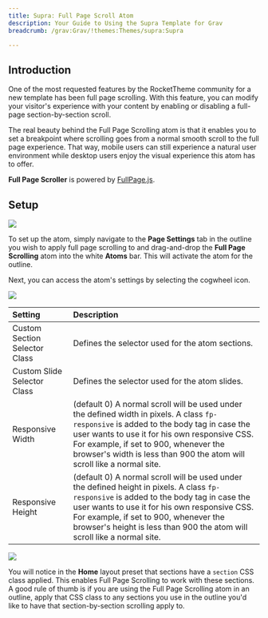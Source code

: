 ```yaml
---
title: Supra: Full Page Scroll Atom
description: Your Guide to Using the Supra Template for Grav
breadcrumb: /grav:Grav/!themes:Themes/supra:Supra

---
```


## Introduction

One of the most requested features by the RocketTheme community for a new template has been full page scrolling. With this feature, you can modify your visitor's experience with your content by enabling or disabling a full-page section-by-section scroll.

The real beauty behind the Full Page Scrolling atom is that it enables you to set a breakpoint where scrolling goes from a normal smooth scroll to the full page experience. That way, mobile users can still experience a natural user environment while desktop users enjoy the visual experience this atom has to offer.

**Full Page Scroller** is powered by [FullPage.js](https://alvarotrigo.com/fullPage/).

## Setup

![](atom_fullpage1.jpeg)

To set up the atom, simply navigate to the **Page Settings** tab in the outline you wish to apply full page scrolling to and drag-and-drop the **Full Page Scrolling** atom into the white **Atoms** bar. This will activate the atom for the outline.

Next, you can access the atom's settings by selecting the cogwheel icon.

![](atom_fullpage2.jpeg)

| Setting                       | Description                                                                                                                                                                                                                                                                                                    |
| :-----                        | :-----                                                                                                                                                                                                                                                                                                         |
| Custom Section Selector Class | Defines the selector used for the atom sections.                                                                                                                                                                                                                                                               |
| Custom Slide Selector Class   | Defines the selector used for the atom slides.                                                                                                                                                                                                                                                                 |
| Responsive Width              | (default 0) A normal scroll will be used under the defined width in pixels. A class `fp-responsive` is added to the body tag in case the user wants to use it for his own responsive CSS. For example, if set to 900, whenever the browser's width is less than 900 the atom will scroll like a normal site.   |
| Responsive Height             | (default 0) A normal scroll will be used under the defined height in pixels. A class `fp-responsive` is added to the body tag in case the user wants to use it for his own responsive CSS. For example, if set to 900, whenever the browser's height is less than 900 the atom will scroll like a normal site. |

![](atom_fullpage3.jpeg)

You will notice in the **Home** layout preset that sections have a `section` CSS class applied. This enables Full Page Scrolling to work with these sections. A good rule of thumb is if you are using the Full Page Scrolling atom in an outline, apply that CSS class to any sections you use in the outline you'd like to have that section-by-section scrolling apply to.
